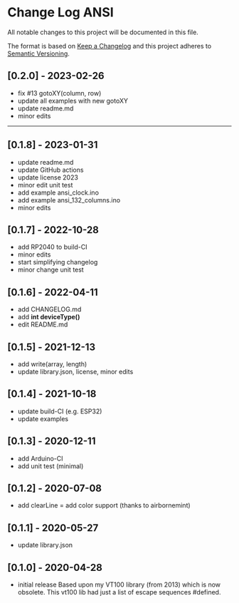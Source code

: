# Change Log ANSI

All notable changes to this project will be documented in this file.

The format is based on [Keep a Changelog](http://keepachangelog.com/)
and this project adheres to [Semantic Versioning](http://semver.org/).


## [0.2.0] - 2023-02-26
- fix #13 gotoXY(column, row)
- update all examples with new gotoXY
- update readme.md
- minor edits

----

## [0.1.8] - 2023-01-31
- update readme.md
- update GitHub actions
- update license 2023
- minor edit unit test
- add example ansi_clock.ino
- add example ansi_132_columns.ino
- minor edits

## [0.1.7] - 2022-10-28
- add RP2040 to build-CI
- minor edits
- start simplifying changelog
- minor change unit test

## [0.1.6] - 2022-04-11
- add CHANGELOG.md
- add **int deviceType()** 
- edit README.md

## [0.1.5] - 2021-12-13
- add write(array, length)
- update library.json, license, minor edits

## [0.1.4] - 2021-10-18
- update build-CI (e.g. ESP32)
- update examples

## [0.1.3] - 2020-12-11
- add Arduino-CI
- add unit test (minimal)

## [0.1.2] - 2020-07-08
- add clearLine 
= add color support (thanks to airbornemint)

## [0.1.1] - 2020-05-27
- update library.json

## [0.1.0] - 2020-04-28
- initial release
  Based upon my VT100 library (from 2013) which is now obsolete.
  This vt100 lib had just a list of escape sequences #defined. 


